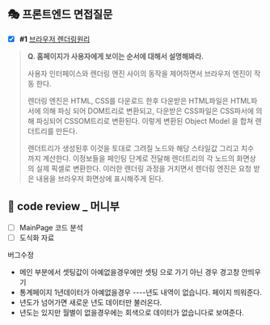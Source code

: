 ## 🎭 프론트엔드 면접질문
- [X] **#1** [브라우저 렌더링원리](https://velog.io/@gay0ung/%EB%B8%8C%EB%9D%BC%EC%9A%B0%EC%A0%80-%EB%A0%8C%EB%8D%94%EB%A7%81-%EC%9B%90%EB%A6%AC#%EB%B8%8C%EB%9D%BC%EC%9A%B0%EC%A0%80browser-)

>**Q. 홈페이지가 사용자에게 보이는 순서에 대해서 설명해봐라.**
>
> 사용자 인터페이스와 렌더링 엔진 사이의 동작을 제어하면서 브라우저 엔진이 작동 한다. 
> 
> 렌더링 엔진은 HTML, CSS를 다운로드 한후 다운받은 HTML파일은 HTML파서에 의해 파싱 되어 DOM트리로 변환되고, 다운받은 CSS파일은 CSS파서에 의해 파싱되어 CSSOM트리로 변환된다. 이렇게 변환된 Object Model 을 합쳐 렌더트리를 만든다.
>
>렌더트리가 생성된후 이것을 토대로 그려질 노드와 해당 스타일값 그리고 치수 까지 계산한다. 이정보들을 페인팅 단계로 전달해 렌더트리의 각 노드의 화면상의 실제 픽셀로 변환한다. 이러한 렌더링 과정을 거치면서 렌더링 엔진은 요청 받은 내용을 브라우저 화면상에 표시해주게 된다.

## 📑  code review _ 머니부

 - [ ] MainPage 코드 분석
 - [ ] 도식화 자료

버그수정
- 메인 부분에서 셋팅값이 아예없을경우에만 셋팅 으로 가기 아닌 경우 경고창 안띄우기
- 통계페이지 1년데이터가 아예없을경우 ----년도 내역이 없습니다. 페이지 띄워준다.
- 년도가 넘어가면 새로운 년도 데이터만 불러온다.
- 년도는 있지만 월별이 없을경우에는 회색으로 데이터가 없습니다로 보여준다.
